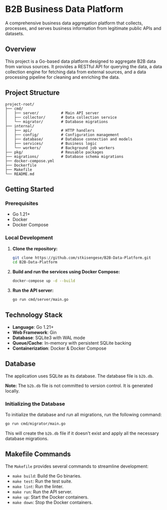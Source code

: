 # B2B Business Data Platform

A comprehensive business data aggregation platform that collects, processes, and serves business information from legitimate public APIs and datasets.

## Overview

This project is a Go-based data platform designed to aggregate B2B data from various sources. It provides a RESTful API for querying the data, a data collection engine for fetching data from external sources, and a data processing pipeline for cleaning and enriching the data.

## Project Structure

```
project-root/
├── cmd/
│   ├── server/          # Main API server
│   ├── collector/       # Data collection service
│   └── migrator/        # Database migrations
├── internal/
│   ├── api/             # HTTP handlers
│   ├── config/          # Configuration management
│   ├── database/        # Database connection and models
│   ├── services/        # Business logic
│   └── workers/         # Background job workers
├── pkg/                 # Reusable packages
├── migrations/          # Database schema migrations
├── docker-compose.yml
├── Dockerfile
├── Makefile
└── README.md
```

## Getting Started

### Prerequisites

- Go 1.21+
- Docker
- Docker Compose

### Local Development

1.  **Clone the repository:**
    ```bash
    git clone https://github.com/stkisengese/B2B-Data-Platform.git
    cd B2B-Data-Platform
    ```

2.  **Build and run the services using Docker Compose:**
    ```bash
    docker-compose up -d --build
    ```

3.  **Run the API server:**
    ```bash
    go run cmd/server/main.go
    ```

## Technology Stack

- **Language**: Go 1.21+
- **Web Framework**: Gin
- **Database**: SQLite3 with WAL mode
- **Queue/Cache**: In-memory with persistent SQLite backing
- **Containerization**: Docker & Docker Compose

## Database

The application uses SQLite as its database. The database file is `b2b.db`.

**Note:** The `b2b.db` file is not committed to version control. It is generated locally.

### Initializing the Database

To initialize the database and run all migrations, run the following command:

```bash
go run cmd/migrator/main.go
```

This will create the `b2b.db` file if it doesn't exist and apply all the necessary database migrations.

## Makefile Commands

The `Makefile` provides several commands to streamline development:

- `make build`: Build the Go binaries.
- `make test`: Run the test suite.
- `make lint`: Run the linter.
- `make run`: Run the API server.
- `make up`: Start the Docker containers.
- `make down`: Stop the Docker containers.
